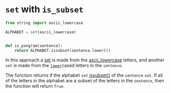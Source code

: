 # `set` with `is_subset`

```python
from string import ascii_lowercase

ALPHABET = set(ascii_lowercase)


def is_pangram(sentence):
    return ALPHABET.issubset(sentence.lower())

```

In this approach a [set][set] is made from the [ascii_lowercase][ascii-lowercase] letters,
and another `set` is made from the [`lower`][lower]cased letters in the `sentence`.

The function returns if the alphabet `set` [issubset()][issubset] of the `sentence` `set`.
If all of the letters in the alphabet are a subset of the letters in the `sentence`,
then the function will return `True`.

[set]: https://docs.python.org/3/library/stdtypes.html?#set
[ascii-lowercase]: https://docs.python.org/3/library/string.html#string.ascii_lowercase
[lower]: https://docs.python.org/3/library/stdtypes.html?#str.lower
[issubset]: https://docs.python.org/3/library/stdtypes.html?highlight=issubset#frozenset.issubset
